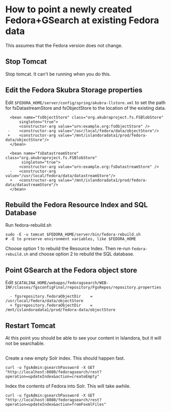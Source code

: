 # How to point a newly created Fedora+GSearch at existing Fedora data

This assumes that the Fedora version does not change. 

## Stop Tomcat

Stop tomcat. It can't be running when you do this. 

## Edit the Fedora Skubra Storage properties


Edit `$FEDORA_HOME/server/config/spring/akubra-llstore.xml` to set the path for fsDatastreamStore and fsObjectStore to the location of the existing data. 

```
  <bean name="fsObjectStore" class="org.akubraproject.fs.FSBlobStore"
      singleton="true">
      <constructor-arg value="urn:example.org:fsObjectStore" />
 -    <constructor-arg value="/usr/local/fedora/data/objectStore"/>
 +    <constructor-arg value="/mnt/islandoradata1/prod/fedora-data/objectStore"/>
  </bean>
```

```
  <bean name="fsDatastreamStore" class="org.akubraproject.fs.FSBlobStore"
       singleton="true">
      <constructor-arg value="urn:example.org:fsDatastreamStore" />
  -   <constructor-arg value="/usr/local/fedora/data/datastreamStore"/>
  +   <constructor-arg value="/mnt/islandoradata1/prod/fedora-data/datastreamStore"/>
  </bean>
```

## Rebuild the Fedora Resource Index and SQL Database

Run fedora-rebuild.sh  

```
sudo -E -u tomcat $FEDORA_HOME/server/bin/fedora-rebuild.sh
# -E to preserve environment variables, like $FEDORA_HOME
```

Choose option 1 to rebuild the Resource Index. Then re-run `fedora-rebuild.sh` and choose option 2 to rebuild the SQL database.

## Point GSearch at the Fedora object store


Edit `$CATALINA_HOME/webapps/fedoragsearch/WEB-INF/classes/fgsconfigFinal/repository/FgsRepos/repository.properties`

```
  - fgsrepository.fedoraObjectDir    = /usr/local/fedora/data/objectStore
  + fgsrepository.fedoraObjectDir    = /mnt/islandoradata1/prod/fedora-data/objectStore
```


## Restart Tomcat

At this point you should be able to see your content in Islandora, but it will not be searchable. 

## 

Create a new empty Solr index. This should happen fast. 

```
curl -u fgsAdmin:gsearchPassword -X GET "http://localhost:8080/fedoragsearch/rest?operation=updateIndex&action=createEmpty"
```

Index the contents of Fedora into Solr. This will take awhile. 

```
curl -u fgsAdmin:gsearchPassword -X GET "http://localhost:8080/fedoragsearch/rest?operation=updateIndex&action=fromFoxmlFiles"
```

